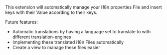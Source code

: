 <!-- @format -->

This extension will automatically manage your i18n.properties File and insert keys with their Value according to their keys.

Future features:

-  Automatic translations by having a language set to translate to with different translation-engines
-  Implementing these translated i18n Files automatically
-  Create a view to manage these files easier

